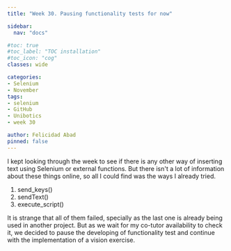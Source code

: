 ```yaml
---
title: "Week 30. Pausing functionality tests for now"

sidebar:
  nav: "docs"

#toc: true
#toc_label: "TOC installation"
#toc_icon: "cog"
classes: wide

categories:
- Selenium
- November
tags:
- selenium
- GitHub
- Unibotics
- week 30

author: Felicidad Abad
pinned: false
---
```



I kept looking through the week to see if there is any other way of inserting text using Selenium or external functions. But there isn't a lot of information about these things online, so all I could find was the ways I already tried.
1. send_keys()
1. sendText()
1. execute_script()

It is strange that all of them failed, specially as the last one is already being used in another project. But as we wait for my co-tutor availability to check it, we decided to pause the developing of functionality test and continue with the implementation of a vision exercise.

